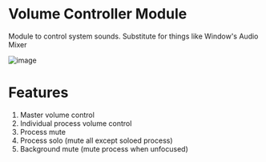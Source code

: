 # Volume Controller Module
Module to control system sounds. Substitute for things like Window's Audio Mixer

![image](https://github.com/aarontburn/modules-volume_controller/assets/103211131/470b6502-3389-4769-aa0f-0d914200bd86)



# Features
1. Master volume control
2. Individual process volume control
3. Process mute
4. Process solo (mute all except soloed process)
6. Background mute (mute process when unfocused)

